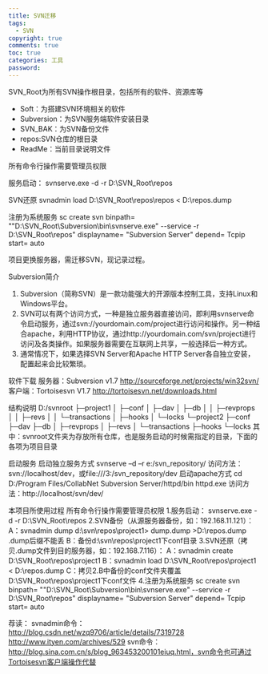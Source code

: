 ```yaml
---
title: SVN迁移
tags:
  - SVN 
copyright: true
comments: true
toc: true
categories: 工具
password:
---
```


SVN_Root为所有SVN操作根目录，包括所有的软件、资源库等
* Soft：为搭建SVN环境相关的软件
* Subversion：为SVN服务端软件安装目录
* SVN_BAK：为SVN备份文件
* repos:SVN仓库的根目录
* ReadMe：当前目录说明文件

所有命令行操作需要管理员权限

服务启动：
svnserve.exe -d -r D:\SVN_Root\repos

SVN还原
svnadmin load D:\SVN_Root\repos\repos < D:\repos.dump

注册为系统服务
sc create svn binpath= "\"D:\SVN_Root\Subversion\bin\svnserve.exe\" --service -r D:\SVN_Root\repos" displayname= "Subversion Server" depend= Tcpip start= auto


项目更换服务器，需迁移SVN，现记录过程。

 Subversion简介
1. Subversion（简称SVN）是一款功能强大的开源版本控制工具，支持Linux和Windows平台。
2. SVN可以有两个访问方式，一种是独立服务器直接访问，即利用svnserve命令启动服务，通过svn://yourdomain.com/project进行访问和操作。另一种结合apache，利用HTTP协议，通过http://yourdomain.com/svn/project进行访问及各类操作。如果服务器需要在互联网上共享，一般选择后一种方式。
3. 通常情况下，如果选择SVN Server和Apache HTTP Server各自独立安装，配置起来会比较繁琐。

软件下载
服务器：Subversion v1.7 http://sourceforge.net/projects/win32svn/
客户端：Tortoisesvn V1.7 http://tortoisesvn.net/downloads.html

结构说明
D:/svnroot
├─project1
│     ├─conf
│     ├─dav
│     ├─db
│     │     ├─revprops
│     │     ├─revs
│     │     └─transactions
│     ├─hooks
│     └─locks
└─project2
       ├─conf
       ├─dav
       ├─db
       │     ├─revprops
       │     ├─revs
       │     └─transactions
       ├─hooks
└─locks
其中：svnroot文件夹为存放所有仓库，也是服务启动的时候需指定的目录，下面的各项为项目目录

启动服务
启动独立服务方式
svnserve –d –r e:/svn_repository/
访问方法：svn://localhost/dev，或file:///3:/svn_repository/dev
启动apache方式
cd D:/Program Files/CollabNet Subversion Server/httpd/bin
httpd.exe
访问方法：http://localhost/svn/dev/

本项目所使用过程
所有命令行操作需要管理员权限
1.服务启动：
svnserve.exe -d -r D:\SVN_Root\repos
2.SVN备份（从源服务器备份，如：192.168.11.121）：
A：svnadmin dump d:\svn\repos\project1> dump.dump >D:\repos.dump      .dump后缀不能丢
B：备份d:\svn\repos\project1下conf目录
3.SVN还原（拷贝.dump文件到目的服务器，如：192.168.7.116）：
        A：svnadmin create D:\SVN_Root\repos\project1
B：svnadmin load D:\SVN_Root\repos\project1 < D:\repos.dump
C：拷贝2.B中备份的conf文件夹覆盖D:\SVN_Root\repos\project1下conf文件
4.注册为系统服务
sc create svn binpath= "\"D:\SVN_Root\Subversion\bin\svnserve.exe\" --service -r D:\SVN_Root\repos" displayname= "Subversion Server" depend= Tcpip start= auto

荐读：
svnadmin命令：
http://blog.csdn.net/wzq9706/article/details/7319728
http://www.ityen.com/archives/529
svn命令：http://blog.sina.com.cn/s/blog_963453200101eiuq.html，svn命令也可通过Tortoisesvn客户端操作代替
  